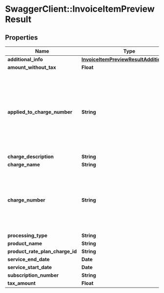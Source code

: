 # SwaggerClient::InvoiceItemPreviewResult

## Properties
Name | Type | Description | Notes
------------ | ------------- | ------------- | -------------
**additional_info** | [**InvoiceItemPreviewResultAdditionalInfo**](InvoiceItemPreviewResultAdditionalInfo.md) |  | [optional] 
**amount_without_tax** | **Float** |  | [optional] 
**applied_to_charge_number** | **String** | Available when the chargeNumber of the charge that discount applies to was specified in the request or when the order is amending an existing subscription. | [optional] 
**charge_description** | **String** |  | [optional] 
**charge_name** | **String** |  | [optional] 
**charge_number** | **String** | Available when the chargeNumber was specified in the request or when the order is amending an existing subscription. | [optional] 
**processing_type** | **String** |  | [optional] 
**product_name** | **String** |  | [optional] 
**product_rate_plan_charge_id** | **String** |  | [optional] 
**service_end_date** | **Date** |  | [optional] 
**service_start_date** | **Date** |  | [optional] 
**subscription_number** | **String** |  | [optional] 
**tax_amount** | **Float** |  | [optional] 


